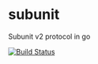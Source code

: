 # subunit
Subunit v2 protocol in go

[![Build Status](https://travis-ci.org/testing-cabal/subunit-go.svg)](https://travis-ci.org/testing-cabal/subunit-go)
